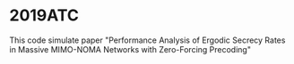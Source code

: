 # 2019ATC
This code simulate paper "Performance Analysis of Ergodic Secrecy Rates in Massive MIMO-NOMA Networks with Zero-Forcing Precoding"
